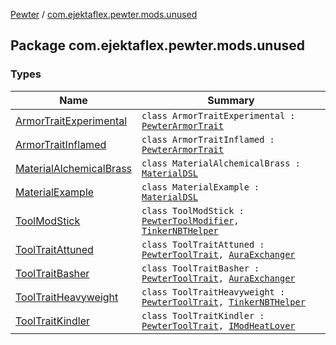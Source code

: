 [Pewter](../index.md) / [com.ejektaflex.pewter.mods.unused](./index.md)

## Package com.ejektaflex.pewter.mods.unused

### Types

| Name | Summary |
|---|---|
| [ArmorTraitExperimental](-armor-trait-experimental/index.md) | `class ArmorTraitExperimental : `[`PewterArmorTrait`](../com.ejektaflex.pewter.api.core.traits/-pewter-armor-trait/index.md) |
| [ArmorTraitInflamed](-armor-trait-inflamed/index.md) | `class ArmorTraitInflamed : `[`PewterArmorTrait`](../com.ejektaflex.pewter.api.core.traits/-pewter-armor-trait/index.md) |
| [MaterialAlchemicalBrass](-material-alchemical-brass/index.md) | `class MaterialAlchemicalBrass : `[`MaterialDSL`](../com.ejektaflex.pewter.api.core.materials/-material-d-s-l/index.md) |
| [MaterialExample](-material-example/index.md) | `class MaterialExample : `[`MaterialDSL`](../com.ejektaflex.pewter.api.core.materials/-material-d-s-l/index.md) |
| [ToolModStick](-tool-mod-stick/index.md) | `class ToolModStick : `[`PewterToolModifier`](../com.ejektaflex.pewter.api.core.modifiers/-pewter-tool-modifier/index.md)`, `[`TinkerNBTHelper`](../com.ejektaflex.pewter.lib.mixins/-tinker-n-b-t-helper/index.md) |
| [ToolTraitAttuned](-tool-trait-attuned/index.md) | `class ToolTraitAttuned : `[`PewterToolTrait`](../com.ejektaflex.pewter.api.core.traits/-pewter-tool-trait/index.md)`, `[`AuraExchanger`](../com.ejektaflex.pewter.lib.mixins/-aura-exchanger/index.md) |
| [ToolTraitBasher](-tool-trait-basher/index.md) | `class ToolTraitBasher : `[`PewterToolTrait`](../com.ejektaflex.pewter.api.core.traits/-pewter-tool-trait/index.md)`, `[`AuraExchanger`](../com.ejektaflex.pewter.lib.mixins/-aura-exchanger/index.md) |
| [ToolTraitHeavyweight](-tool-trait-heavyweight/index.md) | `class ToolTraitHeavyweight : `[`PewterToolTrait`](../com.ejektaflex.pewter.api.core.traits/-pewter-tool-trait/index.md)`, `[`TinkerNBTHelper`](../com.ejektaflex.pewter.lib.mixins/-tinker-n-b-t-helper/index.md) |
| [ToolTraitKindler](-tool-trait-kindler/index.md) | `class ToolTraitKindler : `[`PewterToolTrait`](../com.ejektaflex.pewter.api.core.traits/-pewter-tool-trait/index.md)`, `[`IModHeatLover`](../com.ejektaflex.pewter.shared.methods/-i-mod-heat-lover/index.md) |
